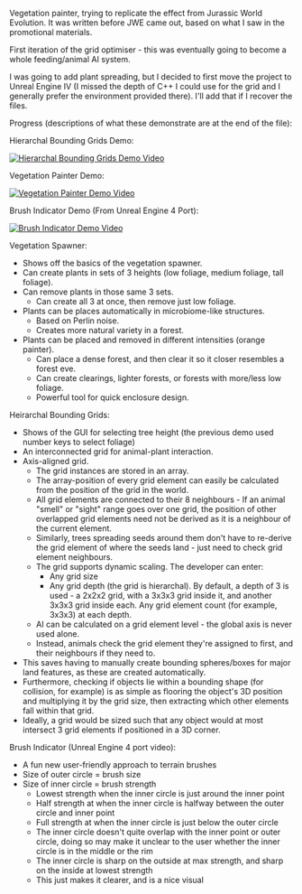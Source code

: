 Vegetation painter, trying to replicate the effect from Jurassic World Evolution. It was written before JWE came out, based on what I saw in the promotional materials.

First iteration of the grid optimiser - this was eventually going to become a whole feeding/animal AI system.

I was going to add plant spreading, but I decided to first move the project to Unreal Engine IV (I missed the depth of C++ I could use for the grid and I generally prefer the environment provided there). I'll add that if I recover the files.

Progress (descriptions of what these demonstrate are at the end of the file):

Hierarchal Bounding Grids Demo:

[![Hierarchal Bounding Grids Demo Video](https://img.youtube.com/vi/cLpGdPiAZaE/0.jpg)](https://www.youtube.com/watch?v=cLpGdPiAZaE)

Vegetation Painter Demo:

[![Vegetation Painter Demo Video](https://img.youtube.com/vi/TtmV5n93lA8/0.jpg)](https://www.youtube.com/watch?v=TtmV5n93lA8)

Brush Indicator Demo (From Unreal Engine 4 Port):

[![Brush Indicator Demo Video](https://img.youtube.com/vi/3S-tfpVBtb8/0.jpg)](https://www.youtube.com/watch?v=3S-tfpVBtb8)

Vegetation Spawner:
* Shows off the basics of the vegetation spawner.
* Can create plants in sets of 3 heights (low foliage, medium foliage, tall foliage).
* Can remove plants in those same 3 sets.
  * Can create all 3 at once, then remove just low foliage.
* Plants can be places automatically in microbiome-like structures.
  * Based on Perlin noise.
  * Creates more natural variety in a forest.
* Plants can be placed and removed in different intensities (orange painter).
  * Can place a dense forest, and then clear it so it closer resembles a forest eve.
  * Can create clearings, lighter forests, or forests with more/less low foliage.
  * Powerful tool for quick enclosure design.

Heirarchal Bounding Grids:
* Shows of the GUI for selecting tree height (the previous demo used number keys to select foliage)
* An interconnected grid for animal-plant interaction.
* Axis-aligned grid.
  * The grid instances are stored in an array.
  * The array-position of every grid element can easily be calculated from the position of the grid in the world.
  * All grid elements are connected to their 8 neighbours - If an animal "smell" or "sight" range goes over one grid, the position of other overlapped grid elements need not be derived as it is a neighbour of the current element.
  * Similarly, trees spreading seeds around them don't have to re-derive the grid element of where the seeds land - just need to check grid element neighbours.
  * The grid supports dynamic scaling. The developer can enter:
    * Any grid size
    * Any grid depth (the grid is hierarchal). By default, a depth of 3 is used - a 2x2x2 grid, with a 3x3x3 grid inside it, and another 3x3x3 grid inside each. Any grid element count (for example, 3x3x3) at each depth.
  * AI can be calculated on a grid element level - the global axis is never used alone.
  * Instead, animals check the grid element they're assigned to first, and their neighbours if they need to.
* This saves having to manually create bounding spheres/boxes for major land features, as these are created automatically.
* Furthermore, checking if objects lie within a bounding shape (for collision, for example) is as simple as flooring the object's 3D position and multiplying it by the grid size, then extracting which other elements fall within that grid.
* Ideally, a grid would be sized such that any object would at most intersect 3 grid elements if positioned in a 3D corner.

Brush Indicator (Unreal Engine 4 port video):
* A fun new user-friendly approach to terrain brushes
* Size of outer circle = brush size
* Size of inner circle = brush strength
  * Lowest strength when the inner circle is just around the inner point
  * Half strength at when the inner circle is halfway between the outer circle and inner point
  * Full strength at when the inner circle is just below the outer circle
  * The inner circle doesn't quite overlap with the inner point or outer circle, doing so may make it unclear to the user whether the inner circle is in the middle or the rim
  * The inner circle is sharp on the outside at max strength, and sharp on the inside at lowest strength
  * This just makes it clearer, and is a nice visual
